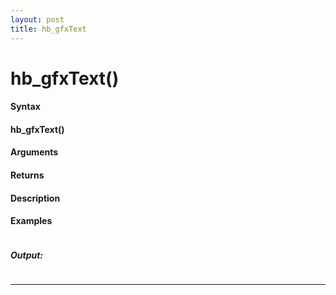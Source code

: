 ```yaml
---
layout: post
title: hb_gfxText
---
```


# hb_gfxText()


#### Syntax

#### hb_gfxText()

#### Arguments

#### Returns

#### Description

#### Examples

```

```

##### Output:

```

```

---